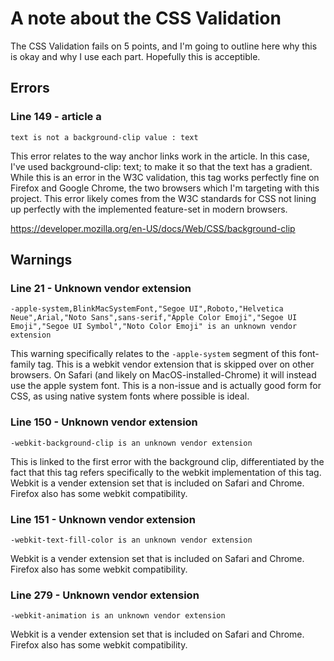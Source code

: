 # A note about the CSS Validation

The CSS Validation fails on 5 points, and I'm going to outline here why this is okay and why I use each part. Hopefully this is acceptible.

## Errors

### Line 149 - article a

```plaintext
text is not a background-clip value : text
```

This error relates to the way anchor links work in the article. In this case, I've used background-clip: text; to make it so that the text has a gradient. While this is an error in the W3C validation, this tag works perfectly fine on Firefox and Google Chrome, the two browsers which I'm targeting with this project. This error likely comes from the W3C standards for CSS not lining up perfectly with the implemented feature-set in modern browsers.

https://developer.mozilla.org/en-US/docs/Web/CSS/background-clip

## Warnings

### Line 21 - Unknown vendor extension

```plaintext
-apple-system,BlinkMacSystemFont,"Segoe UI",Roboto,"Helvetica Neue",Arial,"Noto Sans",sans-serif,"Apple Color Emoji","Segoe UI Emoji","Segoe UI Symbol","Noto Color Emoji" is an unknown vendor extension
```

This warning specifically relates to the `-apple-system` segment of this font-family tag. This is a webkit vendor extension that is skipped over on other browsers. On Safari (and likely on MacOS-installed-Chrome) it will instead use the apple system font. This is a non-issue and is actually good form for CSS, as using native system fonts where possible is ideal.

### Line 150 - Unknown vendor extension

```plaintext
-webkit-background-clip is an unknown vendor extension
```

This is linked to the first error with the background clip, differentiated by the fact that this tag refers specifically to the webkit implementation of this tag. Webkit is a vender extension set that is included on Safari and Chrome. Firefox also has some webkit compatibility.

### Line 151 - Unknown vendor extension

```plaintext
-webkit-text-fill-color is an unknown vendor extension
```

Webkit is a vender extension set that is included on Safari and Chrome. Firefox also has some webkit compatibility.

### Line 279 - Unknown vendor extension

```plaintext
-webkit-animation is an unknown vendor extension
```

Webkit is a vender extension set that is included on Safari and Chrome. Firefox also has some webkit compatibility.
